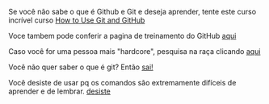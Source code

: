 Se você não sabe o que é Github e Git e deseja aprender, tente este curso incrível curso
[How to Use Git and GitHub](https://www.udacity.com/course/ud775)

Voce tambem pode conferir a pagina de treinamento do GitHub [aqui](https://training.github.com/)

Caso você for uma pessoa mais "hardcore", pesquisa na raça clicando [aqui](./pesquisa/sites.md)

Você não quer saber o que é git? Então [sai!](./sai/sai.md)

Você desiste de usar pq os comandos são extremamente difíceis de aprender e de lembrar. [desiste](./desiste/desistir.md)